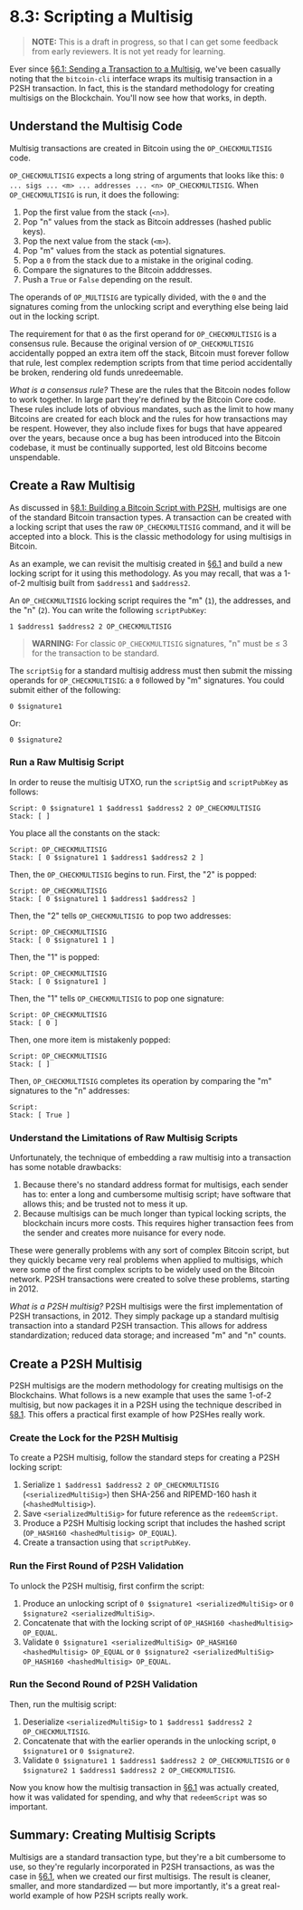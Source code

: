# 8.3: Scripting a Multisig

> **NOTE:** This is a draft in progress, so that I can get some feedback from early reviewers. It is not yet ready for learning.

Ever since [§6.1: Sending a Transaction to a Multisig](6_1_Sending_a_Transaction_to_a_Multisig.md), we've been casually noting that the `bitcoin-cli` interface wraps its multisig transaction in a P2SH transaction. In fact, this is the standard methodology for creating multisigs on the Blockchain. You'll now see how that works, in depth.

## Understand the Multisig Code

Multisig transactions are created in Bitcoin using the `OP_CHECKMULTISIG` code. 

`OP_CHECKMULTISIG` expects a long string of arguments that looks like this: `0 ... sigs ... <m> ... addresses ... <n> OP_CHECKMULTISIG`. When `OP_CHECKMULTISIG` is run, it does the following:

1. Pop the first value from the stack (`<n>`).
2. Pop "n" values from the stack as Bitcoin addresses (hashed public keys).
3. Pop the next value from the stack (`<m>`).
4. Pop "m" values from the stack as potential signatures.
5. Pop a `0` from the stack due to a mistake in the original coding.
6. Compare the signatures to the Bitcoin adddresses.
7. Push a `True` or `False` depending on the result.

The operands of `OP_MULTISIG` are typically divided, with the `0` and the signatures coming from the unlocking script and everything else being laid out in the locking script.

The requirement for that `0` as the first operand for `OP_CHECKMULTISIG` is a consensus rule. Because the original version of `OP_CHECKMULTISIG` accidentally popped an extra item off the stack, Bitcoin must forever follow that rule, lest complex redemption scripts from that time period accidentally be broken, rendering old funds unredeemable. 

_What is a consensus rule?_ These are the rules that the Bitcoin nodes follow to work together. In large part they're defined by the Bitcoin Core code. These rules include lots of obvious mandates, such as the limit to how many Bitcoins are created for each block and the rules for how transactions may be respent. However, they also include fixes for bugs that have appeared over the years, because once a bug has been introduced into the Bitcoin codebase, it must be continually supported, lest old Bitcoins become unspendable. 

## Create a Raw Multisig 

As discussed in [§8.1: Building a Bitcoin Script with P2SH](8_1_Building_a_Bitcoin_Script_with_P2SH.md), multisigs are one of the standard Bitcoin transaction types. A transaction can be created with a locking script that uses the raw `OP_CHECKMULTISIG` command, and it will be accepted into a block. This is the classic methodology for using multisigs in Bitcoin.

As an example, we can revisit the multisig created in [§6.1](6_1_Sending_a_Transaction_to_a_Multisig.md) and build a new locking script for it using this methodology. As you may recall, that was a 1-of-2 multisig built from `$address1` and `$address2`. 

An `OP_CHECKMULTISIG` locking script requires the "m" (`1`), the addresses, and the "n" (`2`). You can write the following `scriptPubKey`:
```
1 $address1 $address2 2 OP_CHECKMULTISIG
```
> **WARNING:** For classic `OP_CHECKMULTISIG` signatures, "n" must be ≤ 3 for the transaction to be standard.

The `scriptSig` for a standard multisig address must then submit the missing operands for `OP_CHECKMULTISIG`: a `0` followed by "m" signatures. You could submit either of the following:
```
0 $signature1
```
Or:
```
0 $signature2
```

### Run a Raw Multisig Script 

In order to reuse the multisig UTXO, run the `scriptSig` and `scriptPubKey` as follows:
```
Script: 0 $signature1 1 $address1 $address2 2 OP_CHECKMULTISIG
Stack: [ ]
```
You place all the constants on the stack:
```
Script: OP_CHECKMULTISIG
Stack: [ 0 $signature1 1 $address1 $address2 2 ]
```
Then, the `OP_CHECKMULTISIG` begins to run. First, the "2" is popped:
```
Script: OP_CHECKMULTISIG
Stack: [ 0 $signature1 1 $address1 $address2 ]
```
Then, the "2" tells `OP_CHECKMULTISIG `to pop two addresses:
```
Script: OP_CHECKMULTISIG
Stack: [ 0 $signature1 1 ]
```
Then, the "1" is popped:
```
Script: OP_CHECKMULTISIG
Stack: [ 0 $signature1 ]
```
Then, the "1" tells `OP_CHECKMULTISIG` to pop one signature:
```
Script: OP_CHECKMULTISIG
Stack: [ 0 ]
```
Then, one more item is mistakenly popped:
```
Script: OP_CHECKMULTISIG
Stack: [ ]
```
Then, `OP_CHECKMULTISIG` completes its operation by comparing the "m" signatures to the "n" addresses:
```
Script:
Stack: [ True ]
```
### Understand the Limitations of Raw Multisig Scripts

Unfortunately, the technique of embedding a raw multisig into a transaction has some notable drawbacks:

1. Because there's no standard address format for multisigs, each sender has to: enter a long and cumbersome multisig script; have software that allows this; and be trusted not to mess it up.
2. Because multisigs can be much longer than typical locking scripts, the blockchain incurs more costs. This requires higher transaction fees from the sender and creates more nuisance for every node.

These were generally problems with any sort of complex Bitcoin script, but they quickly became very real problems when applied to multisigs, which were some of the first complex scripts to be widely used on the Bitcoin network. P2SH transactions were created to solve these problems, starting in 2012. 

_What is a P2SH multisig?_ P2SH multisigs were the first implementation of P2SH transactions, in 2012. They simply package up a standard multisig transaction into a standard P2SH transaction. This allows for address standardization; reduced data storage; and increased "m" and "n" counts.

## Create a P2SH Multisig

P2SH multisigs are the modern methodology for creating multisigs on the Blockchains. What follows is a new example that uses the same 1-of-2 multisig, but now packages it in a P2SH using the technique described in [§8.1](8_1_Building_a_Bitcoin_Script_with_P2SH.md). This offers a practical first example of how P2SHes really work.

### Create the Lock for the P2SH Multisig

To create a P2SH multisig, follow the standard steps for creating a P2SH locking script:

1. Serialize `1 $address1 $address2 2 OP_CHECKMULTISIG` (`<serializedMultiSig>`) then SHA-256 and RIPEMD-160 hash it (`<hashedMultisig>`).
2. Save `<serializedMultiSig>` for future reference as the `redeemScript`.
3. Produce a P2SH Multisig locking script that includes the hashed script (`OP_HASH160 <hashedMultisig> OP_EQUAL`).
4. Create a transaction using that `scriptPubKey`.

### Run the First Round of P2SH Validation

To unlock the P2SH multisig, first confirm the script:

1. Produce an unlocking script of `0 $signature1 <serializedMultiSig>` or `0 $signature2 <serializedMultiSig>`.
2. Concatenate that with the locking script of `OP_HASH160 <hashedMultisig> OP_EQUAL`.
3. Validate `0 $signature1 <serializedMultiSig> OP_HASH160 <hashedMultisig> OP_EQUAL` or `0 $signature2 <serializedMultiSig> OP_HASH160 <hashedMultisig> OP_EQUAL`.

### Run the Second Round of P2SH Validation

Then, run the multisig script:

1. Deserialize `<serializedMultiSig>` to `1 $address1 $address2 2 OP_CHECKMULTISIG`.
2. Concatenate that with the earlier operands in the unlocking script, `0 $signature1` or `0 $signature2`.
3. Validate `0 $signature1 1 $address1 $address2 2 OP_CHECKMULTISIG` or `0 $signature2 1 $address1 $address2 2 OP_CHECKMULTISIG`.

Now you know how the multisig transaction in [§6.1](6_1_Sending_a_Transaction_to_a_Multisig.md) was actually created, how it was  validated for spending, and why that `redeemScript` was so important.

## Summary: Creating Multisig Scripts

Multisigs are a standard transaction type, but they're a bit cumbersome to use, so they're regularly incorporated in P2SH transactions, as was the case in [§6.1](6_1_Sending_a_Transaction_to_a_Multisig.md), when we created our first multisigs. The result is cleaner, smaller, and more standardized — but more importantly, it's a great real-world example of how P2SH scripts really work.
